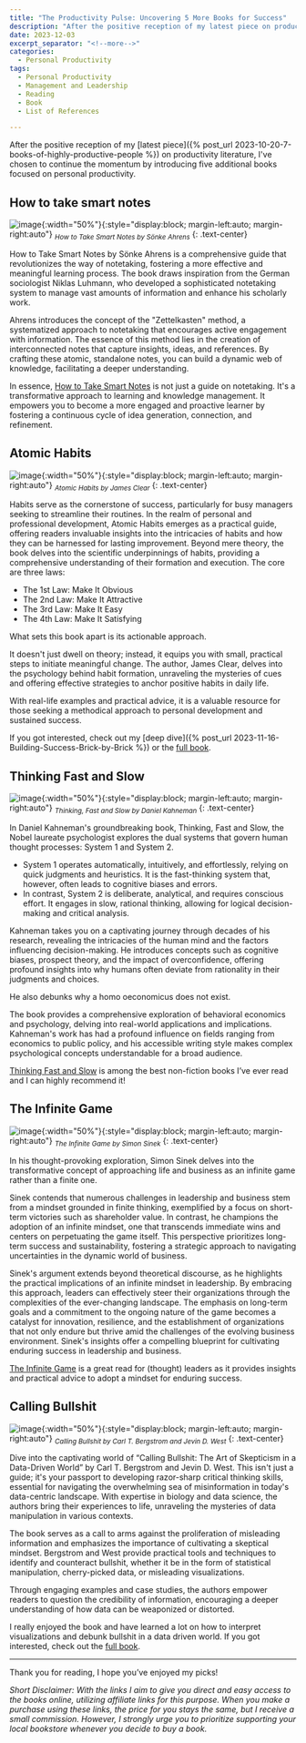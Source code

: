 ```yaml
---
title: "The Productivity Pulse: Uncovering 5 More Books for Success"
description: "After the positive reception of my latest piece on productivity literature, I've chosen to continue the momentum by introducing five additional books focused on personal productivity."
date: 2023-12-03
excerpt_separator: "<!--more-->"
categories:
  - Personal Productivity
tags:
  - Personal Productivity
  - Management and Leadership
  - Reading
  - Book
  - List of References

---
```

After the positive reception of my [latest piece]({% post_url 2023-10-20-7-books-of-highly-productive-people %}) on productivity literature, I've chosen to continue the momentum by introducing five additional books focused on personal productivity.

## How to take smart notes

![image](/assets/images/5_productivity_books_2/howtotakesmartnotes.jpg){:width="50%"}{:style="display:block; margin-left:auto; margin-right:auto"}
*<sub>How to Take Smart Notes by Sönke Ahrens</sub>*
{: .text-center}

How to Take Smart Notes by Sönke Ahrens is a comprehensive guide that revolutionizes the way of notetaking, fostering a more effective and meaningful learning process. The book draws inspiration from the German sociologist Niklas Luhmann, who developed a sophisticated notetaking system to manage vast amounts of information and enhance his scholarly work.

Ahrens introduces the concept of the "Zettelkasten" method, a systematized approach to notetaking that encourages active engagement with information. The essence of this method lies in the creation of interconnected notes that capture insights, ideas, and references. By crafting these atomic, standalone notes, you can build a dynamic web of knowledge, facilitating a deeper understanding.

In essence, [How to Take Smart Notes](https://amzn.to/3sIWoKo) is not just a guide on notetaking. It's a transformative approach to learning and knowledge management. It empowers you to become a more engaged and proactive learner by fostering a continuous cycle of idea generation, connection, and refinement.

## Atomic Habits

![image](/assets/images/5_productivity_books_2/atomichabits.jpg){:width="50%"}{:style="display:block; margin-left:auto; margin-right:auto"}
*<sub>Atomic Habits by James Clear</sub>*
{: .text-center}

Habits serve as the cornerstone of success, particularly for busy managers seeking to streamline their routines. In the realm of personal and professional development, Atomic Habits emerges as a practical guide, offering readers invaluable insights into the intricacies of habits and how they can be harnessed for lasting improvement. Beyond mere theory, the book delves into the scientific underpinnings of habits, providing a comprehensive understanding of their formation and execution. The core are three laws:

- The 1st Law: Make It Obvious
- The 2nd Law: Make It Attractive
- The 3rd Law: Make It Easy
- The 4th Law: Make It Satisfying

What sets this book apart is its actionable approach.

It doesn't just dwell on theory; instead, it equips you with small, practical steps to initiate meaningful change. The author, James Clear, delves into the psychology behind habit formation, unraveling the mysteries of cues and offering effective strategies to anchor positive habits in daily life.

With real-life examples and practical advice, it is a valuable resource for those seeking a methodical approach to personal development and sustained success.

If you got interested, check out my [deep dive]({% post_url 2023-11-16-Building-Success-Brick-by-Brick %}) or the [full book](https://amzn.to/3u7uvfl).

## Thinking Fast and Slow

![image](/assets/images/5_productivity_books_2/thinkingfastandslow.jpg){:width="50%"}{:style="display:block; margin-left:auto; margin-right:auto"}
*<sub>Thinking, Fast and Slow by Daniel Kahneman</sub>*
{: .text-center}

In Daniel Kahneman's groundbreaking book, Thinking, Fast and Slow, the Nobel laureate psychologist explores the dual systems that govern human thought processes: System 1 and System 2. 

- System 1 operates automatically, intuitively, and effortlessly, relying on quick judgments and heuristics. It is the fast-thinking system that, however, often leads to cognitive biases and errors.
- In contrast, System 2 is deliberate, analytical, and requires conscious effort. It engages in slow, rational thinking, allowing for logical decision-making and critical analysis.

Kahneman takes you on a captivating journey through decades of his research, revealing the intricacies of the human mind and the factors influencing decision-making. He introduces concepts such as cognitive biases, prospect theory, and the impact of overconfidence, offering profound insights into why humans often deviate from rationality in their judgments and choices.

He also debunks why a homo oeconomicus does not exist.

The book provides a comprehensive exploration of behavioral economics and psychology, delving into real-world applications and implications. Kahneman's work has had a profound influence on fields ranging from economics to public policy, and his accessible writing style makes complex psychological concepts understandable for a broad audience.

[Thinking Fast and Slow](https://amzn.to/3uxWBjY) is among the best non-fiction books I’ve ever read and I can highly recommend it!

## The Infinite Game

![image](/assets/images/5_productivity_books_2/theinfinitegame.jpg){:width="50%"}{:style="display:block; margin-left:auto; margin-right:auto"}
*<sub>The Infinite Game by Simon Sinek</sub>*
{: .text-center}

In his thought-provoking exploration, Simon Sinek delves into the transformative concept of approaching life and business as an infinite game rather than a finite one.

Sinek contends that numerous challenges in leadership and business stem from a mindset grounded in finite thinking, exemplified by a focus on short-term victories such as shareholder value. In contrast, he champions the adoption of an infinite mindset, one that transcends immediate wins and centers on perpetuating the game itself. This perspective prioritizes long-term success and sustainability, fostering a strategic approach to navigating uncertainties in the dynamic world of business.

Sinek's argument extends beyond theoretical discourse, as he highlights the practical implications of an infinite mindset in leadership. By embracing this approach, leaders can effectively steer their organizations through the complexities of the ever-changing landscape. The emphasis on long-term goals and a commitment to the ongoing nature of the game becomes a catalyst for innovation, resilience, and the establishment of organizations that not only endure but thrive amid the challenges of the evolving business environment. Sinek's insights offer a compelling blueprint for cultivating enduring success in leadership and business.

[The Infinite Game](https://amzn.to/47sYk8e) is a great read for (thought) leaders as it provides insights and practical advice to adopt a mindset for enduring success.

## Calling Bullshit

![image](/assets/images/5_productivity_books_2/callingbullshit.jpg){:width="50%"}{:style="display:block; margin-left:auto; margin-right:auto"}
*<sub>Calling Bullshit by Carl T. Bergstrom and Jevin D. West</sub>*
{: .text-center}

Dive into the captivating world of “Calling Bullshit: The Art of Skepticism in a Data-Driven World” by Carl T. Bergstrom and Jevin D. West. This isn't just a guide; it's your passport to developing razor-sharp critical thinking skills, essential for navigating the overwhelming sea of misinformation in today's data-centric landscape. With expertise in biology and data science, the authors bring their experiences to life, unraveling the mysteries of data manipulation in various contexts.

The book serves as a call to arms against the proliferation of misleading information and emphasizes the importance of cultivating a skeptical mindset. Bergstrom and West provide practical tools and techniques to identify and counteract bullshit, whether it be in the form of statistical manipulation, cherry-picked data, or misleading visualizations.

Through engaging examples and case studies, the authors empower readers to question the credibility of information, encouraging a deeper understanding of how data can be weaponized or distorted.

I really enjoyed the book and have learned a lot on how to interpret visualizations and debunk bullshit in a data driven world. If you got interested, check out the [full book](https://amzn.to/49TynRr).

---

Thank you for reading, I hope you’ve enjoyed my picks! 

*Short Disclaimer: With the links I aim to give you direct and easy access to the books online, utilizing affiliate links for this purpose. When you make a purchase using these links, the price for you stays the same, but I receive a small commission. However, I strongly urge you to prioritize supporting your local bookstore whenever you decide to buy a book.*